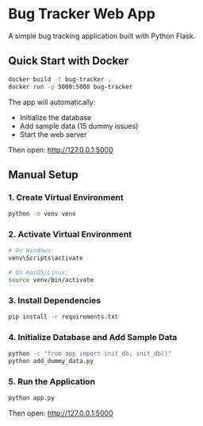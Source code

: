 # Bug Tracker Web App

A simple bug tracking application built with Python Flask.

## Quick Start with Docker

```bash
docker build -t bug-tracker .
docker run -p 5000:5000 bug-tracker
```

The app will automatically:
- Initialize the database
- Add sample data (15 dummy issues)
- Start the web server

Then open: http://127.0.0.1:5000

## Manual Setup

### 1. Create Virtual Environment
```bash
python -m venv venv
```

### 2. Activate Virtual Environment
```bash
# On Windows:
venv\Scripts\activate

# On macOS/Linux:
source venv/bin/activate
```

### 3. Install Dependencies
```bash
pip install -r requirements.txt
```

### 4. Initialize Database and Add Sample Data
```bash
python -c "from app import init_db; init_db()"
python add_dummy_data.py
```

### 5. Run the Application
```bash
python app.py
```

Then open: http://127.0.0.1:5000